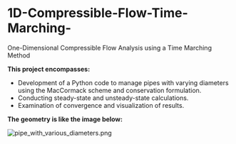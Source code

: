# 1D-Compressible-Flow-Time-Marching-
One-Dimensional Compressible Flow Analysis using a Time Marching Method

**This project encompasses:**
- Development of a Python code to manage pipes with varying diameters using the MacCormack scheme and conservation formulation.
- Conducting steady-state and unsteady-state calculations.
- Examination of convergence and visualization of results.

**The geometry is like the image below:**

![pipe_with_various_diameters.png]([https://github.com/safdarianebi/1D-Compressible-Flow-Time-Marching-/blob/main/pipe_with_various_diameters.png](https://github.com/safdarianebi/1D-Compressible-Flow-Time-Marching-/blob/main/pipe_with_various_diameters.png)https://github.com/safdarianebi/1D-Compressible-Flow-Time-Marching-/blob/main/pipe_with_various_diameters.png)
